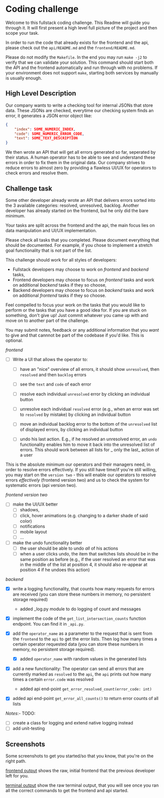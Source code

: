 # Coding challenge

Welcome to this fullstack coding challenge. This Readme will guide you through it. It will first present a high level full picture of the project and then scope your task.

In order to run the code that already exists for the frontend and the api, please check out the `api/README.md` and the `frontend/README.md`.

Please do not modify the `Makefile`. In the end you may run `make -j2` to verify that we can validate your solution. This command should start both the API and the frontend automatically and run through with no problems. If your environment does not support `make`, starting both services by manually is usually enough.

## High Level Description

Our company wants to write a checking tool for internal JSONs that store data. These JSONs are checked, everytime our checking system finds an error, it generates a JSON error object like:

```json
{
    "index": SOME_NUMERIC_INDEX,
    "code": SOME_NUMERIC_ERROR_CODE,
    "text": SOME_TEXT_DESCRIPTION
}
```

We then wrote an API that will get all errors generated so far, seperated by their status. A human operator has to be able to see and understand these errors in order to fix them in the original data. Our company strives to reduce errors to almost zero by providing a flawless UI/UX for operators to check errors and resolve them.

## Challenge task

Some other developer already wrote an API that delivers errors sorted into the 3 available categories: resolved, unresolved, backlog. Another developer has already started on the frontend, but he only did the bare minimum.

Your tasks are split across the frontend and the api, the main focus lies on data manipulation and UI/UX implementation.

Please check all tasks that you completed. Please document everything that should be documented. For example, if you chose to implement a stretch goal functionality that is not part of the list.

This challenge should work for all styles of developers:

-   Fullstack developers may choose to work on _frontend_ and _backend_ tasks,
-   Frontend developers may choose to focus on _frontend_ tasks and work on additional _backend_ tasks if they so choose,
-   Backend developers may choose to focus on _backend_ tasks and work on additional _frontend_ tasks if they so choose.

Feel compelled to focus your work on the tasks that you would like to perform or the tasks that you have a good idea for. If you are stuck on something, don't give up! Just commit whatever you came up with and move on to another part of the challenge.

You may submit notes, feedback or any additional information that you _want_ to give and that cannnot be part of the codebase if you'd like. This is optional.

_frontend_

-   [ ] Write a UI that allows the operator to:
    -   [ ] have an "nice" overview of all errors, it should show `unresolved`, then `resolved` and then `backlog` errors
    -   [ ] see the `text` and `code` of each error
    -   [ ] resolve each individual `unresolved` error by clicking an individual button
    -   [ ] unresolve each individual `resolved` error (e.g., when an error was set to `resolved` by mistake) by clicking an individual button
    -   [ ] move an individual backlog error to the bottom of the `unresolved` list of displayed errors, by clicking an individual button
    -   [ ] undo his last action. E.g., if he resolved an unresolved error, an `undo` functionality enables him to move it back into the unresolved list of errors. This should work between all lists for _ only the last_ action of a user


This is the absolute minimum our operators and their managers need, in order to resolve errors effectively. If you still have time/if you're still willing, you may start on the `version two` - this will enable our operators to resolve errors _effectively_ (frontend version two) and us to check the system for systematic errors (api version two).

_frontend version two_

-   [ ] make the UI/UX better
    -   [ ] shadows,
    -   [ ] click, hover animations (e.g. changing to a darker shade of said color)
    -   [ ] notifications
    -   [ ] mobile layout
    -   [ ] ...
-   [ ] make the undo functionality better
    -   [ ] the user should be able to undo _all_ of his actions
    -   [ ] when a user clicks undo, the item that switches lists should be in the same position as before (e.g., if the user resolved an error that was in the middle of the list at position 4, it should also re-appear at position 4 if he undoes this action)

_backend_

-   [x] write a logging functionality, that counts how many requests for errors are received (you can store these numbers in memory, no persistent storage required)
    - added _log.py module to do logging of count and messages
-   [x] implement the code of the `get_list_intersection_counts` function endpoint. You can find it in `_api.py`.

-   [x] add the `operator_name` as a parameter to the request that is sent from the `frontend` to the `api` to get the error lists. Then log how many times a certain operator requested data (you can store these numbers in memory, no persistent storage required).
    - [x] added `operator_name` with random values in the generated lists
-   [x] add a new functionality: The operator can send all errors that are currently marked as `resolved` to the `api`, the `api` prints out how many times a certain `error.code` was resolved
    - added api end-point `get_error_resolved_count(error_code: int)`
-  [x] added api end-point `get_error_all_counts()` to return error counts of all lists

  
_Notes_:- TODO:
- [ ] create a class for logging and extend native logging instead
- [ ] add unit-testing

## Screenshots

Some screenshots to get you started/so that you know, that you're on the right path.

[frontend output](./screenshots/start_frontend_output.png) shows the raw, initial frontend that the previous developer left for you.

[terminal output](./screenshots/start_terminal_output.png) show the raw terminal output, that you will see once you ran all the correct commands to get the frontend and api started.
